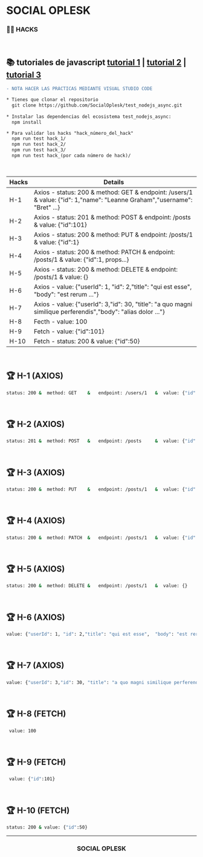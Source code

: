 # SOCIAL OPLESK
### 🏴‍☠️ HACKS 

<br/>

📚 tutoriales de javascript [tutorial 1](https://developer.mozilla.org/es/docs/Web/JavaScript/Guide) | [tutorial 2](https://www.w3schools.com/js/) | [tutorial 3](https://es.javascript.info/)
---

```diff
- NOTA HACER LAS PRÁCTICAS MEDIANTE VISUAL STUDIO CODE  
```

```diff
* Tienes que clonar el repositorio 
  git clone https://github.com/SocialOplesk/test_nodejs_async.git
  
* Instalar las dependencias del ecosistema test_nodejs_async:
  npm install 

* Para validar los hacks "hack_número_del_hack"
  npm run test hack_1/
  npm run test hack_2/
  npm run test hack_3/
  npm run test hack_(por cada número de hack)/
```
<br/>

|Hacks | Details | 
|----------|---------|
| H-1      | Axios - status: 200 &  method: GET    &   endpoint: /users/1   &  value: {"id": 1,"name": "Leanne Graham","username": "Bret" ...} |
| H-2      | Axios - status: 201 &  method: POST   &   endpoint: /posts     &  value: {"id":101} |
| H-3      | Axios - status: 200 &  method: PUT    &   endpoint: /posts/1   &  value: {"id":1} | 
| H-4      | Axios - status: 200 &  method: PATCH  &   endpoint: /posts/1   &  value: {"id":1, props...} |
| H-5      | Axios - status: 200 &  method: DELETE &   endpoint: /posts/1   &  value: {}  |
| H-6      | Axios - value: {"userId": 1, "id": 2,"title": "qui est esse",  "body": "est rerum ..."} |
| H-7      | Axios - value: {"userId": 3,"id": 30, "title": "a quo magni similique perferendis","body": "alias dolor ..."} | 
| H-8      | Fecth - value: 100 |
| H-9      | Fetch - value: {"id":101} |
| H-10     | Fetch - status: 200 & value: {"id":50} | 

<br/> 

## 🏆 H-1 (AXIOS)

```sh
status: 200 &  method: GET    &   endpoint: /users/1   &  value: {"id": 1,"name": "Leanne Graham","username": "Bret" ...}
```
<br/>

## 🏆 H-2 (AXIOS)
```sh
status: 201 &  method: POST   &   endpoint: /posts     &  value: {"id":101}
```
<br/>

## 🏆 H-3 (AXIOS)
```sh
status: 200 &  method: PUT    &   endpoint: /posts/1   &  value: {"id":1}
```
<br/>

## 🏆 H-4 (AXIOS)
```sh
status: 200 &  method: PATCH  &   endpoint: /posts/1   &  value: {"id":1, props...}
```
<br/>

## 🏆 H-5 (AXIOS)
```sh
status: 200 &  method: DELETE &   endpoint: /posts/1   &  value: {}
```
<br/>

## 🏆 H-6 (AXIOS)
```sh
value: {"userId": 1, "id": 2,"title": "qui est esse",  "body": "est rerum ..."}
```
<br/>

## 🏆 H-7 (AXIOS)
```sh
value: {"userId": 3,"id": 30, "title": "a quo magni similique perferendis","body": "alias dolor ..."}
```
<br/>

## 🏆 H-8 (FETCH)
```sh
 value: 100
```
<br/>

## 🏆 H-9 (FETCH)
```sh
 value: {"id":101}
```
<br/>

## 🏆 H-10 (FETCH)
```sh
status: 200 & value: {"id":50}
```
---
<h3 align="center">SOCIAL OPLESK</h3>
